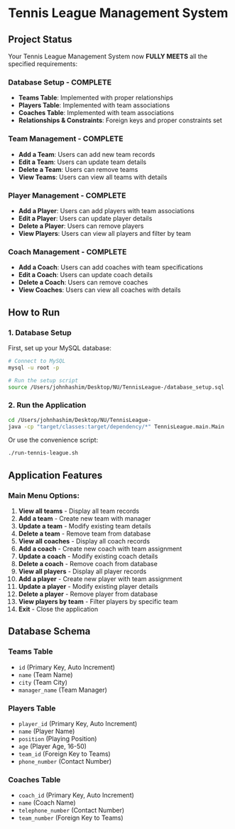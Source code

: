 # Tennis League Management System

## Project Status 

Your Tennis League Management System now **FULLY MEETS** all the specified requirements:

###  Database Setup - COMPLETE
- **Teams Table**:  Implemented with proper relationships
- **Players Table**:  Implemented with team associations  
- **Coaches Table**:  Implemented with team associations
- **Relationships & Constraints**:  Foreign keys and proper constraints set

###  Team Management - COMPLETE
- **Add a Team**:  Users can add new team records
- **Edit a Team**:  Users can update team details
- **Delete a Team**:  Users can remove teams
- **View Teams**:  Users can view all teams with details

###  Player Management - COMPLETE
- **Add a Player**:  Users can add players with team associations
- **Edit a Player**:  Users can update player details
- **Delete a Player**:  Users can remove players
- **View Players**:  Users can view all players and filter by team

###  Coach Management - COMPLETE  
- **Add a Coach**:  Users can add coaches with team specifications
- **Edit a Coach**:  Users can update coach details
- **Delete a Coach**:  Users can remove coaches
- **View Coaches**:  Users can view all coaches with details

## How to Run

### 1. Database Setup
First, set up your MySQL database:

```bash
# Connect to MySQL
mysql -u root -p

# Run the setup script
source /Users/johnhashim/Desktop/NU/TennisLeague-/database_setup.sql
```

### 2. Run the Application
```bash
cd /Users/johnhashim/Desktop/NU/TennisLeague-
java -cp "target/classes:target/dependency/*" TennisLeague.main.Main
```

Or use the convenience script:
```bash
./run-tennis-league.sh
```

## Application Features

### Main Menu Options:
1. **View all teams** - Display all team records
2. **Add a team** - Create new team with manager
3. **Update a team** - Modify existing team details
4. **Delete a team** - Remove team from database
5. **View all coaches** - Display all coach records
6. **Add a coach** - Create new coach with team assignment
7. **Update a coach** - Modify existing coach details
8. **Delete a coach** - Remove coach from database
9. **View all players** - Display all player records
10. **Add a player** - Create new player with team assignment
11. **Update a player** - Modify existing player details
12. **Delete a player** - Remove player from database
13. **View players by team** - Filter players by specific team
0. **Exit** - Close the application

## Database Schema

### Teams Table
- `id` (Primary Key, Auto Increment)
- `name` (Team Name)
- `city` (Team City)
- `manager_name` (Team Manager)

### Players Table
- `player_id` (Primary Key, Auto Increment)
- `name` (Player Name)
- `position` (Playing Position)
- `age` (Player Age, 16-50)
- `team_id` (Foreign Key to Teams)
- `phone_number` (Contact Number)

### Coaches Table
- `coach_id` (Primary Key, Auto Increment)
- `name` (Coach Name)
- `telephone_number` (Contact Number)
- `team_number` (Foreign Key to Teams)
